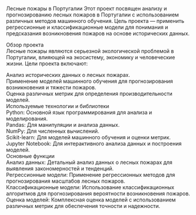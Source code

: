 Лесные пожары в Португалии
Этот проект посвящен анализу и прогнозированию лесных пожаров в Португалии с использованием различных методов машинного обучения. Цель проекта — применить регрессионные и классификационные модели для понимания и предсказания возникновения пожаров на основе исторических данных.  

Обзор проекта  
Лесные пожары являются серьезной экологической проблемой в Португалии, влияющей на экосистему, экономику и человеческие жизни. Цели проекта включают:  

Анализ исторических данных о лесных пожарах.  
Применение моделей машинного обучения для прогнозирования возникновения и тяжести пожаров.  
Оценка различных метрик для определения производительности моделей.  
Используемые технологии и библиотеки  
Python: Основной язык программирования для анализа и моделирования.  
Pandas: Для манипуляции и анализа данных.  
NumPy: Для численных вычислений.  
Scikit-learn: Для моделей машинного обучения и оценки метрик.  
Jupyter Notebook: Для интерактивного анализа данных и построения моделей.  
Основные функции   
Анализ данных: Детальный анализ данных о лесных пожарах для выявления закономерностей и тенденций.  
Регрессионные модели: Применение регрессионных методов для прогнозирования масштабов лесных пожаров.  
Классификационные модели: Использование классификационных алгоритмов для прогнозирования вероятности возникновения пожаров.  
Оценка моделей: Комплексная оценка моделей с использованием различных метрик для обеспечения точности и надежности.  
